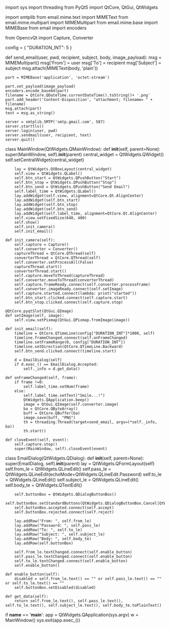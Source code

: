 import sys
import threading
from PyQt5 import QtCore, QtGui, QtWidgets

import smtplib
from email.mime.text import MIMEText
from email.mime.multipart import MIMEMultipart
from email.mime.base import MIMEBase
from email import encoders

from OpencvQt import Capture, Converter


config = {
    "DURATION_INT": 5
}

def send_email(user, pwd, recipient, subject, body, image_payload):
    msg = MIMEMultipart()
    msg['From'] = user
    msg['To'] = recipient
    msg['Subject'] = subject
    msg.attach(MIMEText(body, 'plain'))

    part = MIMEBase('application', 'octet-stream')

    part.set_payload(image_payload)
    encoders.encode_base64(part)
    filename = QtCore.QDateTime.currentDateTime().toString()+ '.png'
    part.add_header('Content-Disposition', "attachment; filename= " + filename)
    msg.attach(part)
    text = msg.as_string()

    server = smtplib.SMTP('smtp.gmail.com', 587)
    server.starttls()
    server.login(user, pwd)
    server.sendmail(user, recipient, text)
    server.quit()

class MainWindow(QtWidgets.QMainWindow):
    def __init__(self, parent=None):
        super(MainWindow, self).__init__(parent)
        central_widget = QtWidgets.QWidget()
        self.setCentralWidget(central_widget)

        lay = QtWidgets.QVBoxLayout(central_widget)
        self.view = QtWidgets.QLabel()
        self.btn_start = QtWidgets.QPushButton("Start")
        self.btn_stop = QtWidgets.QPushButton("Stop")
        self.btn_send = QtWidgets.QPushButton("Send Email")
        self.label_time = QtWidgets.QLabel()
        lay.addWidget(self.view, alignment=QtCore.Qt.AlignCenter)
        lay.addWidget(self.btn_start)
        lay.addWidget(self.btn_stop)
        lay.addWidget(self.btn_send)
        lay.addWidget(self.label_time, alignment=QtCore.Qt.AlignCenter)
        self.view.setFixedSize(640, 400)
        self.show()
        self.init_camera()
        self.init_email()

    def init_camera(self):
        self.capture = Capture()
        self.converter = Converter()
        captureThread = QtCore.QThread(self)
        converterThread = QtCore.QThread(self)
        self.converter.setProcessAll(False)
        captureThread.start()
        converterThread.start()
        self.capture.moveToThread(captureThread)
        self.converter.moveToThread(converterThread)
        self.capture.frameReady.connect(self.converter.processFrame)
        self.converter.imageReady.connect(self.setImage)
        self.capture.started.connect(lambda: print("started"))
        self.btn_start.clicked.connect(self.capture.start)
        self.btn_stop.clicked.connect(self.capture.stop)

    @QtCore.pyqtSlot(QtGui.QImage)
    def setImage(self, image):
        self.view.setPixmap(QtGui.QPixmap.fromImage(image))

    def init_email(self):
        timeline = QtCore.QTimeLine(config["DURATION_INT"]*1000, self)
        timeline.frameChanged.connect(self.onFrameChanged)
        timeline.setFrameRange(0, config["DURATION_INT"])
        timeline.setDirection(QtCore.QTimeLine.Backward)
        self.btn_send.clicked.connect(timeline.start)

        d = EmailDialog(self)
        if d.exec_() == EmailDialog.Accepted:
            self._info = d.get_data()

    def onFrameChanged(self, frame):
        if frame !=0:
            self.label_time.setNum(frame)
        else:
            self.label_time.setText("Smile...!")
            QtWidgets.QApplication.beep()
            image = QtGui.QImage(self.converter.image)
            ba = QtCore.QByteArray()
            buff = QtCore.QBuffer(ba)
            image.save(buff, "PNG")
            th = threading.Thread(target=send_email, args=(*self._info, ba))
            th.start()

    def closeEvent(self, event):
        self.capture.stop()
        super(MainWindow, self).closeEvent(event)


class EmailDialog(QtWidgets.QDialog):
    def __init__(self, parent=None):
        super(EmailDialog, self).__init__(parent)
        lay = QtWidgets.QFormLayout(self)
        self.from_le = QtWidgets.QLineEdit()
        self.pass_le = QtWidgets.QLineEdit(echoMode=QtWidgets.QLineEdit.Password)
        self.to_le = QtWidgets.QLineEdit()
        self.subject_le = QtWidgets.QLineEdit()
        self.body_te = QtWidgets.QTextEdit()

        self.buttonBox = QtWidgets.QDialogButtonBox()
        self.buttonBox.setStandardButtons(QtWidgets.QDialogButtonBox.Cancel|QtWidgets.QDialogButtonBox.Ok)
        self.buttonBox.accepted.connect(self.accept)
        self.buttonBox.rejected.connect(self.reject)

        lay.addRow("From: ", self.from_le)
        lay.addRow("Password: ", self.pass_le)
        lay.addRow("To: ", self.to_le)
        lay.addRow("Subject: ", self.subject_le)
        lay.addRow("Body: ", self.body_te)
        lay.addRow(self.buttonBox)

        self.from_le.textChanged.connect(self.enable_button)
        self.pass_le.textChanged.connect(self.enable_button)
        self.to_le.textChanged.connect(self.enable_button)
        self.enable_button()

    def enable_button(self):
        disabled = self.from_le.text() == "" or self.pass_le.text() == "" or self.to_le.text() == ""
        self.buttonBox.setDisabled(disabled)

    def get_data(self):
        return self.from_le.text(), self.pass_le.text(), self.to_le.text(), self.subject_le.text(), self.body_te.toPlainText()


if __name__ == '__main__':
    app = QtWidgets.QApplication(sys.argv)
    w = MainWindow()
    sys.exit(app.exec_())
